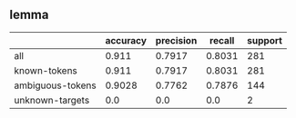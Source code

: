 
## lemma

|                  | accuracy | precision | recall | support |
|------------------|----------|-----------|--------|---------|
| all              | 0.911    | 0.7917    | 0.8031 | 281     |
| known-tokens     | 0.911    | 0.7917    | 0.8031 | 281     |
| ambiguous-tokens | 0.9028   | 0.7762    | 0.7876 | 144     |
| unknown-targets  | 0.0      | 0.0       | 0.0    | 2       |

